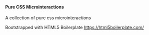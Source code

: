 #### Pure CSS Microinteractions


A collection of pure css microinteractions

Bootstrapped with HTML5 Boilerplate https://html5boilerplate.com/
